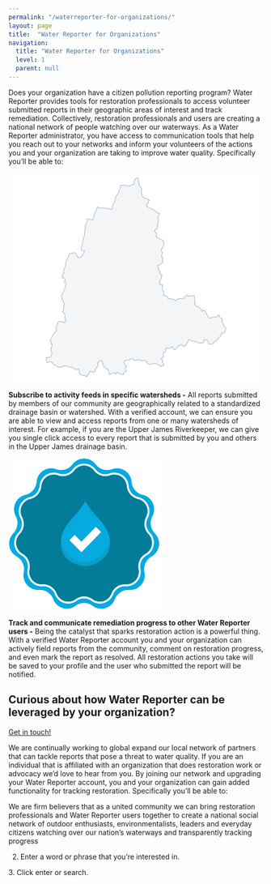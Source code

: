 ```yaml
---
permalink: "/waterreporter-for-organizations/"
layout: page
title:  "Water Reporter for Organizations"
navigation:
  title: "Water Reporter for Organizations"
  level: 1
  parent: null
---
```




<p>
Does your organization have a citizen pollution reporting program? Water Reporter provides tools for restoration professionals to access volunteer submitted reports in their geographic areas of interest and track remediation. Collectively, restoration professionals and users are creating a national network of people watching over our waterways. As a Water Reporter administrator, you have access to communication tools that help you reach out to your networks and inform your volunteers of the actions you and your organization are taking to improve water quality. Specifically you’ll be able to: 
</p>


<p class="text-center">
<img src="/images/huc-shape.svg" width="">
</p>

<p class="text-center">
<strong>Subscribe to activity feeds in specific watersheds -</strong> All reports submitted by members of our community are geographically related to a standardized drainage basin or watershed.  With a verified account, we can ensure you are able to view and access reports from one or many watersheds of interest.  For example, if you are the Upper James Riverkeeper, we can give you single click access to every report that is submitted by you and others in the Upper James drainage basin.
<p>

<p class="text-center">
<img src="/images/badget--CertifiedAction--Color.svg" width="300px" height="300px">
</p>

<p class="text-center">
<strong>Track and communicate remediation progress to other Water Reporter users -</strong> Being the catalyst that sparks restoration action is a powerful thing.  With a verified Water Reporter account you and your organization can actively field reports from the community, comment on restoration progress, and even mark the report as resolved.  All restoration actions you take will be saved to your profile and the user who submitted the report will be notified.
<p>

<h2 class="text-center">
  Curious about how Water Reporter can be leveraged by your organization?
</h2>

<p class="text-center">
<a class=" text-center button button--info button--feature" href="mailto:support@waterreporter.org">Get in touch!</a>
</p>

<p>

We are continually working to global expand our local network of partners that can tackle reports that pose a threat to water quality.  If you are an individual that is affiliated with an organization that does restoration work or advocacy we’d love to hear from you.  By joining our network and upgrading your Water Reporter account, you and your organization can gain added functionality for tracking restoration.  Specifically you’ll be able to: 

 We are firm believers that as a united community we can bring restoration professionals and Water Reporter users together to create a national social network of outdoor enthusiasts, environmentalists, leaders and everyday citizens watching over our nation’s waterways and transparently tracking progress

</p>


2. Enter a word or phrase that you’re interested in.  
</p>

<p>
3. Click enter or search.    
</p>